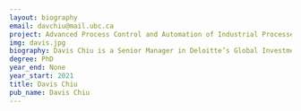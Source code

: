```yaml
---
layout: biography
email: davchiu@mail.ubc.ca
project: Advanced Process Control and Automation of Industrial Processes
img: davis.jpg
biography: Davis Chiu is a Senior Manager in Deloitte’s Global Investment and Innovation Incentives practice based in Vancouver where he has assisted companies ranging from start ups to multi-national corporations innovate. His clients are mainly in the resource sector including the forest industry, oil and gas, and mining. Prior to joining public practice, Davis held roles ranging from technical services manager to operations manager in dissolving pulp and mechanical pulp respectively. Davis received his B.A.Sc. from UBC’s Department of Chemical and Biological Engineering in 2004. Outside of work, Davis enjoys spending time with his wife and two daughters.
degree: PhD
year_end: None
year_start: 2021
title: Davis Chiu
pub_name: Davis Chiu
---
```

